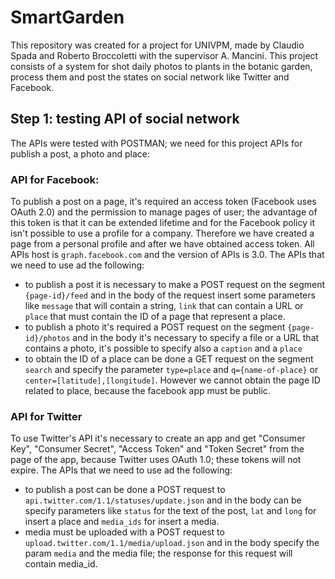 # SmartGarden
This repository was created for a project for UNIVPM, made by Claudio Spada and Roberto Broccoletti with the supervisor A. Mancini.
This project consists of a system for shot daily photos to plants in the botanic garden, process them and post the states on social network like Twitter and Facebook.

## Step 1: testing API of social network
The APIs were tested with POSTMAN; we need for this project APIs for publish a post, a photo and place:

### API for Facebook:
To publish a post on a page, it's required an access token (Facebook uses OAuth 2.0) and the permission to manage pages of user; the advantage of this token is that it can be extended lifetime and for the Facebook policy it isn't possible to use a profile for a company. Therefore we have created a page from a personal profile and after we have obtained access token.
All APIs host is `graph.facebook.com` and the version of APIs is 3.0.
The APIs that we need to use ad the following:
- to publish a post it is necessary to make a POST request on the segment `{page-id}/feed` and in the body of the request insert some parameters like `message` that will contain a string, `link` that can contain a URL or `place` that must contain the ID of a page that represent a place.
- to publish a photo it's required a POST request on the segment `{page-id}/photos` and in the body it's necessary to specify a file or a URL that contains a photo, it's possible to specify also a `caption` and a `place`
- to obtain the ID of a place can be done a GET request on the segment `search` and specify the parameter `type=place` and `q={name-of-place}` or `center=[latitude],[longitude]`. However we cannot obtain the page ID related to place, because the facebook app must be public.

### API for Twitter
To use Twitter's API it's necessary to create an app and get "Consumer Key", "Consumer Secret", "Access Token" and "Token Secret" from the page of the app, because Twitter uses OAuth 1.0; these tokens will not expire.
The APIs that we need to use ad the following:
- to publish a post can be done a POST request to `api.twitter.com/1.1/statuses/update.json` and in the body can be specify parameters like `status` for the text of the post, `lat` and `long` for insert a place and `media_ids` for insert a media.
- media must be uploaded with a POST request to `upload.twitter.com/1.1/media/upload.json` and in the body specify the param `media` and the media file; the response for this request will contain media_id.
